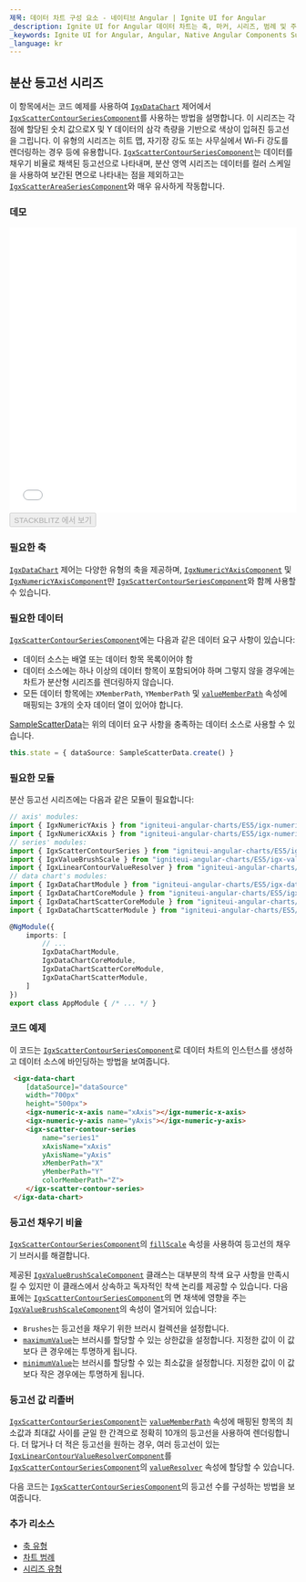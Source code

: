 ```yaml
---
제목: 데이터 차트 구성 요소 - 네이티브 Angular | Ignite UI for Angular
_description: Ignite UI for Angular 데이터 차트는 축, 마커, 시리즈, 범례 및 주석 레이어의 모듈 식 디자인을 제공하는 차트 구성 요소입니다. 이 차트를 사용하면 동일한 차트 영역에 이러한 시각적 요소의 인스턴스를 여러 개 만들어 복합 차트 뷰를 만들 수 있습니다.
_keywords: Ignite UI for Angular, Angular, Native Angular Components Suite, Native Angular Controls, Native Angular Components, Native Angular Components Library, Angular Chart, Angular Chart Control, Angular Chart Example, Angular Chart Component, Angular Data Chart
_language: kr
---
```


## 분산 등고선 시리즈

이 항목에서는 코드 예제를 사용하여 [`IgxDataChart`](/products/ignite-ui-angular/api/docs/typescript/latest/classes/igxdatachart.html) 제어에서 [`IgxScatterContourSeriesComponent`](/products/ignite-ui-angular/api/docs/typescript/latest/classes/igxscattercontourseriescomponent.html)를 사용하는 방법을 설명합니다. 이 시리즈는
각 점에 할당된 숫치 값으로X 및 Y 데이터의 삼각 측량을 기반으로 색상이 입혀진 등고선을 그립니다. 이 유형의 시리즈는 히트 맵, 자기장 강도 또는 사무실에서 Wi-Fi 강도를 렌더링하는 경우 등에 유용합니다. [`IgxScatterContourSeriesComponent`](/products/ignite-ui-angular/api/docs/typescript/latest/classes/igxscattercontourseriescomponent.html)는 데이터를 채우기 비율로 채색된 등고선으로 나타내며, 분산 영역 시리즈는 데이터를 컬러 스케일을 사용하여 보간된 면으로 나타내는 점을 제외하고는 [`IgxScatterAreaSeriesComponent`](/products/ignite-ui-angular/api/docs/typescript/latest/classes/igxscatterareaseriescomponent.html)와 매우 유사하게 작동합니다.

### 데모

<div class="sample-container loading" style="height: 500px">
    <iframe id="data-chart-type-contour-series-iframe" src='{environment:dvDemosBaseUrl}/charts/data-chart-type-contour-series' width="100%" height="100%" seamless frameBorder="0" onload="onXPlatSampleIframeContentLoaded(this);"></iframe>
</div>
<div>
    <button data-localize="stackblitz" disabled class="stackblitz-btn" data-iframe-id="data-chart-type-contour-series-iframe" data-demos-base-url="{environment:dvDemosBaseUrl}">STACKBLITZ 에서 보기
    </button>
</div>

<div class="divider--half"></div>

### 필요한 축

[`IgxDataChart`](/products/ignite-ui-angular/api/docs/typescript/latest/classes/igxdatachart.html) 제어는 다양한 유형의 축을 제공하며, [`IgxNumericYAxisComponent`](/products/ignite-ui-angular/api/docs/typescript/latest/classes/igxnumericyaxiscomponent.html) 및 [`IgxNumericYAxisComponent`](/products/ignite-ui-angular/api/docs/typescript/latest/classes/igxnumericyaxiscomponent.html)만 [`IgxScatterContourSeriesComponent`](/products/ignite-ui-angular/api/docs/typescript/latest/classes/igxscattercontourseriescomponent.html)와 함께 사용할 수 있습니다.

### 필요한 데이터

[`IgxScatterContourSeriesComponent`](/products/ignite-ui-angular/api/docs/typescript/latest/classes/igxscattercontourseriescomponent.html)에는 다음과 같은 데이터 요구 사항이 있습니다:

-   데이터 소스는 배열 또는 데이터 항목 목록이어야 함
-   데이터 소스에는 하나 이상의 데이터 항목이 포함되어야 하며 그렇지 않을 경우에는 차트가 분산형 시리즈를 렌더링하지 않습니다.
-   모든 데이터 항목에는 `XMemberPath`, `YMemberPath` 및 [`valueMemberPath`](/products/ignite-ui-angular/api/docs/typescript/latest/classes/igxscattercontourseriescomponent.html#valuememberpath) 속성에 매핑되는 3개의 숫자 데이터 열이 있어야 합니다.

[SampleScatterData](datachart_data_sources_scatter.md)는 위의 데이터 요구 사항을 충족하는 데이터 소스로 사용할 수 있습니다.

```ts
this.state = { dataSource: SampleScatterData.create() }
```

### 필요한 모듈

분산 등고선 시리즈에는 다음과 같은 모듈이 필요합니다:

```ts
// axis' modules:
import { IgxNumericYAxis } from "igniteui-angular-charts/ES5/igx-numeric-y-axis";
import { IgxNumericXAxis } from "igniteui-angular-charts/ES5/igx-numeric-x-axis";
// series' modules:
import { IgxScatterContourSeries } from "igniteui-angular-charts/ES5/igx-scatter-contour-series";
import { IgxValueBrushScale } from "igniteui-angular-charts/ES5/igx-value-brush-scale";
import { IgxLinearContourValueResolver } from "igniteui-angular-charts/ES5/igx-linear-contour-value-resolver";
// data chart's modules:
import { IgxDataChartModule } from "igniteui-angular-charts/ES5/igx-data-chart-module";
import { IgxDataChartCoreModule } from "igniteui-angular-charts/ES5/igx-data-chart-core-module";
import { IgxDataChartScatterCoreModule } from "igniteui-angular-charts/ES5/igx-data-chart-scatter-core-module";
import { IgxDataChartScatterModule } from "igniteui-angular-charts/ES5/igx-data-chart-scatter-module";

@NgModule({
    imports: [
        // ...
        IgxDataChartModule,
        IgxDataChartCoreModule,
        IgxDataChartScatterCoreModule,
        IgxDataChartScatterModule,
    ]
})
export class AppModule { /* ... */ }
```

### 코드 예제

이 코드는 [`IgxScatterContourSeriesComponent`](/products/ignite-ui-angular/api/docs/typescript/latest/classes/igxscattercontourseriescomponent.html)로 데이터 차트의 인스턴스를 생성하고 데이터 소스에 바인딩하는 방법을 보여줍니다.

```html
 <igx-data-chart
    [dataSource]="dataSource"
    width="700px"
    height="500px">
    <igx-numeric-x-axis name="xAxis"></igx-numeric-x-axis>
    <igx-numeric-y-axis name="yAxis"></igx-numeric-y-axis>
    <igx-scatter-contour-series
        name="series1"
        xAxisName="xAxis"
        yAxisName="yAxis"
        xMemberPath="X"
        yMemberPath="Y"
        colorMemberPath="Z">
    </igx-scatter-contour-series>
 </igx-data-chart>
```

### 등고선 채우기 비율

[`IgxScatterContourSeriesComponent`](/products/ignite-ui-angular/api/docs/typescript/latest/classes/igxscattercontourseriescomponent.html)의 [`fillScale`](/products/ignite-ui-angular/api/docs/typescript/latest/classes/igxscattercontourseriescomponent.html#fillscale) 속성을 사용하여 등고선의 채우기 브러시를 해결합니다.

제공된 [`IgxValueBrushScaleComponent`](/products/ignite-ui-angular/api/docs/typescript/latest/classes/igxvaluebrushscalecomponent.html) 클래스는 대부분의 착색 요구 사항을 만족시킬 수 있지만 이 클래스에서 상속하고 독자적인 착색 논리를 제공할 수 있습니다. 다음 표에는 [`IgxScatterContourSeriesComponent`](/products/ignite-ui-angular/api/docs/typescript/latest/classes/igxscattercontourseriescomponent.html)의 면 채색에 영향을 주는 [`IgxValueBrushScaleComponent`](/products/ignite-ui-angular/api/docs/typescript/latest/classes/igxvaluebrushscalecomponent.html)의 속성이 열거되어 있습니다:

-   `Brushes`는 등고선을 채우기 위한 브러시 컬렉션을 설정합니다.
-   [`maximumValue`](/products/ignite-ui-angular/api/docs/typescript/latest/classes/igxvaluebrushscalecomponent.html#maximumvalue)는 브러시를 할당할 수 있는 상한값을 설정합니다. 지정한 값이 이 값보다 큰 경우에는 투명하게 됩니다.
-   [`minimumValue`](/products/ignite-ui-angular/api/docs/typescript/latest/classes/igxvaluebrushscalecomponent.html#minimumvalue)는 브러시를 할당할 수 있는 최소값을 설정합니다. 지정한 값이 이 값보다 작은 경우에는 투명하게 됩니다.

### 등고선 값 리졸버

[`IgxScatterContourSeriesComponent`](/products/ignite-ui-angular/api/docs/typescript/latest/classes/igxscattercontourseriescomponent.html)는 [`valueMemberPath`](/products/ignite-ui-angular/api/docs/typescript/latest/classes/igxscattercontourseriescomponent.html#valuememberpath) 속성에 매핑된 항목의 최소값과 최대값 사이를 균일 한 간격으로 정확히 10개의 등고선을 사용하여 렌더링합니다. 더 많거나 더 적은 등고선을 원하는 경우, 여러 등고선이 있는 [`IgxLinearContourValueResolverComponent`](/products/ignite-ui-angular/api/docs/typescript/latest/classes/igxlinearcontourvalueresolvercomponent.html)를 [`IgxScatterContourSeriesComponent`](/products/ignite-ui-angular/api/docs/typescript/latest/classes/igxscattercontourseriescomponent.html)의 [`valueResolver`](/products/ignite-ui-angular/api/docs/typescript/latest/classes/igxscattercontourseriescomponent.html#valueresolver) 속성에 할당할 수 있습니다.

다음 코드는 [`IgxScatterContourSeriesComponent`](/products/ignite-ui-angular/api/docs/typescript/latest/classes/igxscattercontourseriescomponent.html)의 등고선 수를 구성하는 방법을 보여줍니다.

### 추가 리소스

-   [축 유형](datachart_axis_types.md)
-   [차트 범례](datachart_chart_legends.md)
-   [시리즈 유형](datachart_series_types.md)
